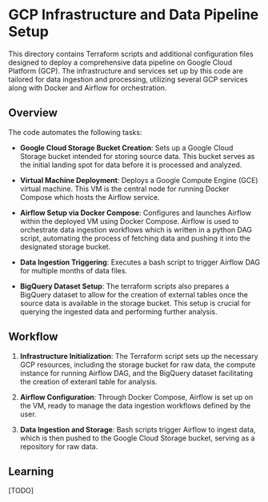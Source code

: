 # GCP Infrastructure and Data Pipeline Setup

This directory contains Terraform scripts and additional configuration files designed to deploy a comprehensive data pipeline on Google Cloud Platform (GCP). The infrastructure and services set up by this code are tailored for data ingestion and processing, utilizing several GCP services along with Docker and Airflow for orchestration.

## Overview

The code automates the following tasks:

- **Google Cloud Storage Bucket Creation**: Sets up a Google Cloud Storage bucket intended for storing source data. This bucket serves as the initial landing spot for data before it is processed and analyzed.

- **Virtual Machine Deployment**: Deploys a Google Compute Engine (GCE) virtual machine. This VM is the central node for running Docker Compose which hosts the Airflow service.

- **Airflow Setup via Docker Compose**: Configures and launches Airflow within the deployed VM using Docker Compose. Airflow is used to orchestrate data ingestion workflows which is written in a python DAG script, automating the process of fetching data and pushing it into the designated storage bucket.

- **Data Ingestion Triggering**: Executes a bash script to trigger Airflow DAG for multiple months of data files.

- **BigQuery Dataset Setup**: The terraform scripts also prepares a BigQuery dataset to allow for the creation of external tables once the source data is available in the storage bucket. This setup is crucial for querying the ingested data and performing further analysis.

## Workflow

1. **Infrastructure Initialization**: The Terraform script sets up the necessary GCP resources, including the storage bucket for raw data, the compute instance for running Airflow DAG, and the BigQuery dataset facilitating the creation of exteranl table for analysis.

2. **Airflow Configuration**: Through Docker Compose, Airflow is set up on the VM, ready to manage the data ingestion workflows defined by the user.

3. **Data Ingestion and Storage**: Bash scripts trigger Airflow to ingest data, which is then pushed to the Google Cloud Storage bucket, serving as a repository for raw data.

## Learning
[TODO]


